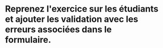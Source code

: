 # Reprenez l'exercice sur les étudiants et ajouter les validation avec les erreurs associées dans le formulaire.